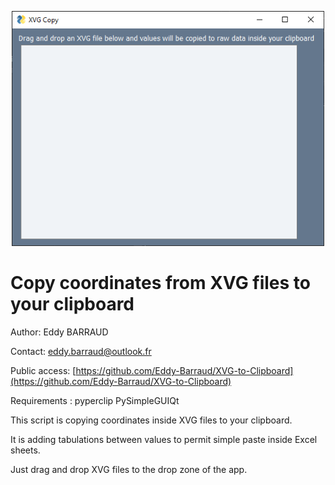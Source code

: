 <p align="center"><img width="500" alt="portfolio_view" src="./App-Screenshot.png"></p>

# Copy coordinates from XVG files to your clipboard

Author: Eddy BARRAUD

Contact: <eddy.barraud@outlook.fr>

Public access: [https://github.com/Eddy-Barraud/XVG-to-Clipboard](https://github.com/Eddy-Barraud/XVG-to-Clipboard)

Requirements : pyperclip PySimpleGUIQt

This script is copying coordinates inside XVG files to your clipboard.

It is adding tabulations between values to permit simple paste inside Excel sheets.

Just drag and drop XVG files to the drop zone of the app.
